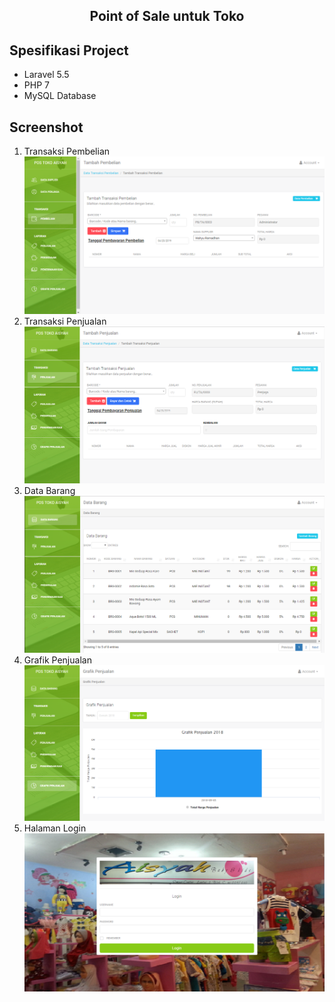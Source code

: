 <h2 align="center">Point of Sale untuk Toko</h2>

## Spesifikasi Project

- Laravel 5.5
- PHP 7
- MySQL Database

## Screenshot

1. Transaksi Pembelian
   <img src="screenshot/pemilik-transaksi-pembelian.png" >
2. Transaksi Penjualan
   <img src="screenshot/penjaga-transaksi-penjualan.png" >
3. Data Barang
   <img src="screenshot/penjaga-data-barang.png" >
4. Grafik Penjualan
   <img src="screenshot/penjaga-grafik-penjualan.png" >
5. Halaman Login
   <img src="screenshot/halaman-login.png" >
